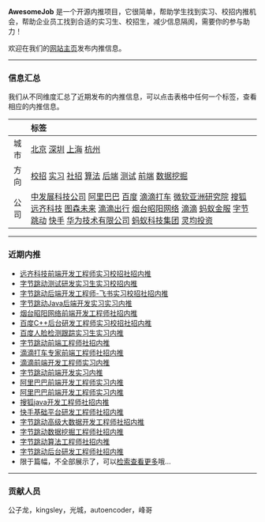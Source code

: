 
 
**AwesomeJob** 是一个开源内推项目，它很简单，帮助学生找到实习、校招内推机会，帮助企业员工找到合适的实习生、校招生，减少信息隔阂，需要你的参与助力！

欢迎在我们的[网站主页](https://awesomejob.gitee.io/)发布内推信息。


--- 
### 信息汇总

我们从不同维度汇总了近期发布的内推信息，可以点击表格中任何一个标签，查看相应的内推信息。

||标签|
|:---:|:---|
|城市|[北京](https://awesomejob.gitee.io/tags/北京)	[深圳](https://awesomejob.gitee.io/tags/深圳)	[上海](https://awesomejob.gitee.io/tags/上海)	[杭州](https://awesomejob.gitee.io/tags/杭州)|
|方向|[校招](https://awesomejob.gitee.io/series/校招)	[实习](https://awesomejob.gitee.io/series/实习)	[社招](https://awesomejob.gitee.io/series/社招)	[算法](https://awesomejob.gitee.io/categories/算法)	[后端](https://awesomejob.gitee.io/categories/后端)	[测试](https://awesomejob.gitee.io/categories/测试)	[前端](https://awesomejob.gitee.io/categories/前端)	[数据挖掘](https://awesomejob.gitee.io/categories/数据挖掘)|
|公司|[中发展科技公司](https://awesomejob.gitee.io/tags/中发展科技公司)	[阿里巴巴](https://awesomejob.gitee.io/tags/阿里巴巴)	[百度](https://awesomejob.gitee.io/tags/百度)	[滴滴打车](https://awesomejob.gitee.io/tags/滴滴打车)	[微软亚洲研究院](https://awesomejob.gitee.io/tags/微软亚洲研究院)	[搜狐](https://awesomejob.gitee.io/tags/搜狐)	[远齐科技](https://awesomejob.gitee.io/tags/远齐科技)	[图森未来](https://awesomejob.gitee.io/tags/图森未来)	[滴滴出行](https://awesomejob.gitee.io/tags/滴滴出行)	[烟台昭阳网络](https://awesomejob.gitee.io/tags/烟台昭阳网络)	[滴滴](https://awesomejob.gitee.io/tags/滴滴)	[蚂蚁金服](https://awesomejob.gitee.io/tags/蚂蚁金服)	[字节跳动](https://awesomejob.gitee.io/tags/字节跳动)	[快手](https://awesomejob.gitee.io/tags/快手)	[华为技术有限公司](https://awesomejob.gitee.io/tags/华为技术有限公司)	[蚂蚁科技集团](https://awesomejob.gitee.io/tags/蚂蚁科技集团)	[灵均投资](https://awesomejob.gitee.io/tags/灵均投资)|
--- 

### 近期内推 
- [远齐科技前端开发工程师实习校招社招内推](https://awesomejob.gitee.io/posts/jobs/job_29)
- [字节跳动测试研发实习生实习校招内推](https://awesomejob.gitee.io/posts/jobs/job_28)
- [字节跳动后端开发工程师-飞书实习校招社招内推](https://awesomejob.gitee.io/posts/jobs/job_27)
- [字节跳动Java后端开发实习实习内推](https://awesomejob.gitee.io/posts/jobs/job_26)
- [烟台昭阳网络前端开发工程师社招内推](https://awesomejob.gitee.io/posts/jobs/job_25)
- [百度C++后台研发工程师实习校招社招内推](https://awesomejob.gitee.io/posts/jobs/job_24)
- [百度人脸检测跟踪实习生实习内推](https://awesomejob.gitee.io/posts/jobs/job_23)
- [字节跳动前端工程师社招内推](https://awesomejob.gitee.io/posts/jobs/job_22)
- [滴滴打车专家前端工程师社招内推](https://awesomejob.gitee.io/posts/jobs/job_21)
- [滴滴前端开发工程师实习内推](https://awesomejob.gitee.io/posts/jobs/job_20)
- [字节跳动前端开发实习内推](https://awesomejob.gitee.io/posts/jobs/job_19)
- [阿里巴巴前端开发工程师实习内推](https://awesomejob.gitee.io/posts/jobs/job_18)
- [阿里巴巴前端开发工程师实习内推](https://awesomejob.gitee.io/posts/jobs/job_17)
- [搜狐java开发工程师社招内推](https://awesomejob.gitee.io/posts/jobs/job_16)
- [快手基础平台研发工程师社招内推](https://awesomejob.gitee.io/posts/jobs/job_15)
- [字节跳动高级大数据开发工程师社招内推](https://awesomejob.gitee.io/posts/jobs/job_14)
- [字节跳动数据挖掘工程师社招内推](https://awesomejob.gitee.io/posts/jobs/job_13)
- [字节跳动算法工程师社招内推](https://awesomejob.gitee.io/posts/jobs/job_12)
- [字节跳动后台研发工程师社招内推](https://awesomejob.gitee.io/posts/jobs/job_11)
- 限于篇幅，不全部展示了，可以[检索查看更多](https://awesomejob.gitee.io/)哦...
--- 
### 贡献人员
公子龙，kingsley，光城，autoencoder，峰哥